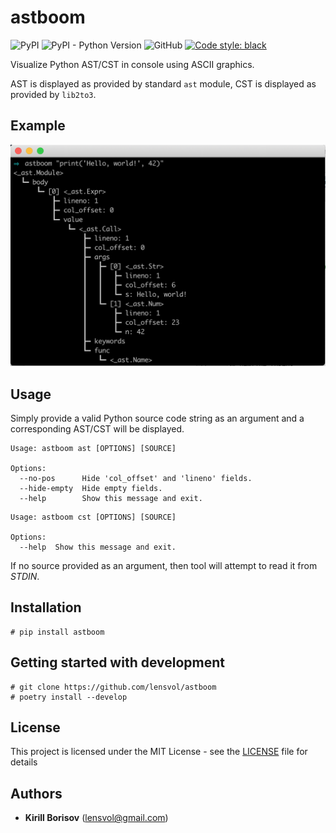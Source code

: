 # astboom
![PyPI](https://img.shields.io/pypi/v/astboom) 
![PyPI - Python Version](https://img.shields.io/pypi/pyversions/astboom)
![GitHub](https://img.shields.io/github/license/lensvol/astboom)
[![Code style: black](https://img.shields.io/badge/code%20style-black-000000.svg)](https://github.com/psf/black)

Visualize Python AST/CST in console using ASCII graphics.

AST is displayed as provided by standard `ast` module, CST is displayed as provided by `lib2to3`.

## Example

![Example usage](https://raw.githubusercontent.com/lensvol/astboom/master/docs/example.png)

## Usage

Simply provide a valid Python source code string as an argument
and a corresponding AST/CST will be displayed.

```
Usage: astboom ast [OPTIONS] [SOURCE]

Options:
  --no-pos      Hide 'col_offset' and 'lineno' fields.
  --hide-empty  Hide empty fields.
  --help        Show this message and exit.
```

```
Usage: astboom cst [OPTIONS] [SOURCE]

Options:
  --help  Show this message and exit.
```

If no source provided as an argument, then tool will attempt to read it
from *STDIN*.

## Installation

```shell script
# pip install astboom
```

## Getting started with development

```shell script
# git clone https://github.com/lensvol/astboom
# poetry install --develop
```

## License

This project is licensed under the MIT License - see the [LICENSE](LICENSE) file for details

## Authors

* **Kirill Borisov** ([lensvol@gmail.com](mailto:lensvol@gmail.com))
